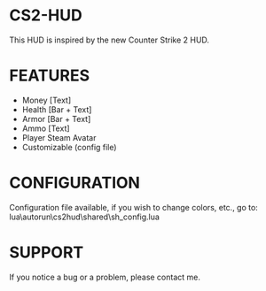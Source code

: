 # CS2-HUD
This HUD is inspired by the new Counter Strike 2 HUD.

# FEATURES
- Money [Text]
- Health [Bar + Text]
- Armor [Bar + Text]
- Ammo [Text]
- Player Steam Avatar
- Customizable (config file)

# CONFIGURATION
Configuration file available, if you wish to change colors, etc., go to: lua\autorun\cs2hud\shared\sh_config.lua

# SUPPORT
If you notice a bug or a problem, please contact me.
